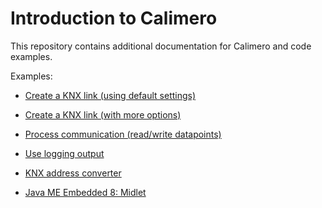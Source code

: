 Introduction to Calimero
========================

This repository contains additional documentation for Calimero and code examples.

Examples:

* [Create a KNX link (using default settings)](examples/CreateKnxLink.java)
* [Create a KNX link (with more options)](examples/CreateKnxLink2.java)
* [Process communication (read/write datapoints)](examples/ProcessCommunication.java)
* [Use logging output](examples/Logging.java)
* [KNX address converter](examples/KnxAddressConverter.java)

* [Java ME Embedded 8: Midlet](midlet/)

	